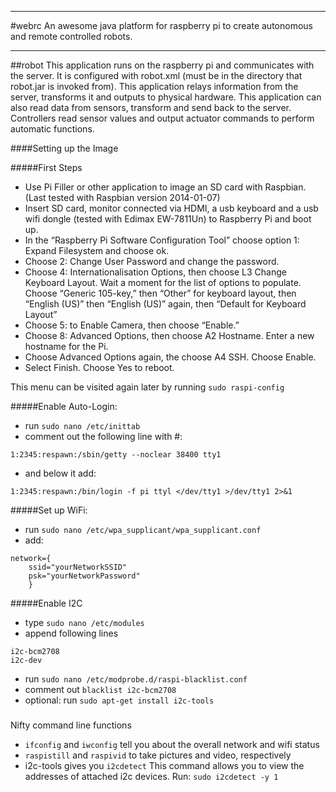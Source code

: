 ****
#webrc
An awesome java platform for raspberry pi to create autonomous and remote controlled robots.
****

##robot
This application runs on the raspberry pi and communicates with the server. It is configured with robot.xml (must be in the directory that robot.jar is invoked from). This application relays information from the server, transforms it and outputs to physical hardware. This application can also read data from sensors, transform and send back to the server. Controllers read sensor values and output actuator commands to perform automatic functions.

####Setting up the Image

#####First Steps
* Use Pi Filler or other application to image an SD card with Raspbian. (Last tested with Raspbian version 2014-01-07)
* Insert SD card, monitor connected via HDMI, a usb keyboard and a usb wifi dongle (tested with Edimax EW-7811Un) to Raspberry Pi and boot up.
* In the “Raspberry Pi Software Configuration Tool” choose option 1: Expand Filesystem and choose ok.
* Choose 2: Change User Password and change the password.
* Choose 4: Internationalisation Options, then choose L3 Change Keyboard Layout. Wait a moment for the list of options to populate. Choose “Generic 105-key,” then “Other” for keyboard layout, then “English (US)” then “English (US)” again, then “Default for Keyboard Layout” 
* Choose 5: to Enable Camera, then choose “Enable.”
* Choose 8: Advanced Options, then choose A2 Hostname. Enter a new hostname for the Pi.
* Choose Advanced Options again, the choose A4 SSH. Choose Enable.
* Select Finish. Choose Yes to reboot.

This menu can be visited again later by running `sudo raspi-config`

#####Enable Auto-Login:
* run `sudo nano /etc/inittab`
* comment out the following line with #:
```
1:2345:respawn:/sbin/getty --noclear 38400 tty1
```
* and below it add:
```
1:2345:respawn:/bin/login -f pi ttyl </dev/tty1 >/dev/tty1 2>&1
```

#####Set up WiFi:
* run `sudo nano /etc/wpa_supplicant/wpa_supplicant.conf`
* add:
```
network={
    ssid="yourNetworkSSID"
    psk="yourNetworkPassword"
    }
```

#####Enable I2C
* type `sudo nano /etc/modules`
* append following lines
```
i2c-bcm2708 
i2c-dev 
```
* run `sudo nano /etc/modprobe.d/raspi-blacklist.conf`
* comment out `blacklist i2c-bcm2708`
* optional: run `sudo apt-get install i2c-tools`

#####
Nifty command line functions
* `ifconfig` and `iwconfig` tell you about the overall network and wifi status
* `raspistill` and `raspivid` to take pictures and video, respectively
* i2c-tools gives you `i2cdetect` This command allows you to view the addresses of attached i2c devices. Run: `sudo i2cdetect -y 1`


